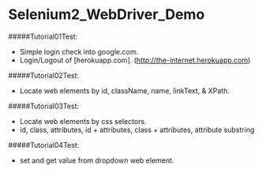 # Selenium2_WebDriver_Demo
#####Tutorial01Test:
- Simple login check into google.com. <br>
- Login/Logout of [herokuapp.com]. (http://the-internet.herokuapp.com)

#####Tutorial02Test:
- Locate web elements by id, className, name, linkText, & XPath.

#####Tutorial03Test:
- Locate web elements by css selectors.
- id, class, attributes, id + attributes, class + attributes, attribute substring

#####Tutorial04Test:
- set and get value from dropdown web element.


